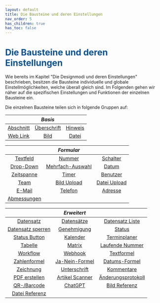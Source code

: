 ```yaml
---
layout: default
title: Die Bausteine und deren Einstellungen
nav_order: 5
has_children: true
has_toc: false
---
```


# <span style="color:#0b5394">**Die Bausteine und deren Einstellungen**</span>

Wie bereits im Kapitel "Die Designmodi und deren Einstellungen" beschrieben, besitzen die Bausteine individuelle und 
globale Einstellmöglichkeiten, welche überall gleich sind. Im Folgenden gehen wir näher auf die spezifischen
Einstellungen und Funktionen der einzelnen Bausteine ein.

Die einzelnen Bausteine teilen sich in folgende Gruppen auf:

||*Basis*||
|:------:       |:------:               |:------:
|[Abschnitt](/docs/record-spec-settings/grand-childs-base/section.html)   |[Überschrift](/docs/record-spec-settings/grand-childs-base/heading.html)    |[Hinweis](/docs/record-spec-settings/grand-childs-base/hint.html)                
|[Web Link](/docs/record-spec-settings/grand-childs-base/web-link.html) | [Bild](/docs/record-spec-settings/grand-childs-base/image.html)|[Datei](/docs/record-spec-settings/grand-childs-base/file.html) 

||*Formular*||
|:------:       |:------:               |:------:
|[Textfeld](/docs/record-spec-settings/grand-childs-form/text.html) |[Nummer](/docs/record-spec-settings/grand-childs-form/number.html)|[Schalter](/docs/record-spec-settings/grand-childs-form/switch.html)
|[Drop-Down](/docs/record-spec-settings/grand-childs-form/drop-down.html) |[Mehrfach-Auswahl](/docs/record-spec-settings/grand-childs-form/multi-selection.html) |[Datum](/docs/record-spec-settings/grand-childs-form/date.html) 
|[Zeitspanne](/docs/record-spec-settings/grand-childs-form/interval.html) |[Timer](/docs/record-spec-settings/grand-childs-form/timer.html) |[Benutzer](/docs/record-spec-settings/grand-childs-form/user.html)  
|[Team](/docs/record-spec-settings/grand-childs-form/team.html) |[Bild Upload](/docs/record-spec-settings/grand-childs-form/upload-image.html) |[Datei Upload](/docs/record-spec-settings/grand-childs-form/upload-file.html) 
|[E-Mail](/docs/record-spec-settings/grand-childs-form/e-mail.html) |[Telefon](/docs/record-spec-settings/grand-childs-form/telephone.html) |[Adresse](/docs/record-spec-settings/grand-childs-form/address.html) 
|[Abmessungen](/docs/record-spec-settings/grand-childs-form/measure.html)

||*Erweitert*||
|:------:       |:------:               |:------:
|[Datensatz](/docs/record-spec-settings/grand-child-expanded/record.html)     |[Datensätze](/docs/record-spec-settings/grand-child-expanded/records.html)       |[Datensatz Liste](/docs/record-spec-settings/grand-child-expanded/record-list.html) 
|[Datensatz sperren](/docs/record-spec-settings/grand-child-expanded/lock.html)   |[Genehmigung](/docs/record-spec-settings/grand-child-expanded/approval.html)   |[Status](/docs/record-spec-settings/grand-child-expanded/status.html)              
|[Status Button](/docs/record-spec-settings/grand-child-expanded/button-status.html) |[Kalender](/docs/record-spec-settings/grand-child-expanded/calender.html) |[Terminplaner](/docs/record-spec-settings/grand-child-expanded/scheduler.html) 
|[Tabelle](/docs/record-spec-settings/grand-child-expanded/table.html)  |[Matrix](/docs/record-spec-settings/grand-child-expanded/matrix.html) |[Laufende Nummer](/docs/record-spec-settings/grand-child-expanded/rolling-number.html) 
|[Workflow](/docs/record-spec-settings/grand-child-expanded/workflow.html) |[Webhook](/docs/record-spec-settings/grand-child-expanded/webhook.html)  |[Textformel](/docs/record-spec-settings/grand-child-expanded/textformular.html) 
|[Zahlenformel](/docs/record-spec-settings/grand-child-expanded/numberformular.html) |[Ja-Nein-Formel](/docs/record-spec-settings/grand-child-expanded/boolformular.html) |[Datums-Formel](/docs/record-spec-settings/grand-child-expanded/dateformular.html) 
|[Zeichnung](/docs/record-spec-settings/grand-child-expanded/drawing.html) |[Unterschrift](/docs/record-spec-settings/grand-child-expanded/signature.html) |[Kommentare](/docs/record-spec-settings/grand-child-expanded/comment.html) 
|[PDF erstellen](/docs/record-spec-settings/grand-child-expanded/create-pdf.html) |[Artikel Scanner](/docs/record-spec-settings/grand-child-expanded/article%20scanner.html) |[Änderungsprotokoll](/docs/record-spec-settings/grand-child-expanded/change-log.html)   
|[QR-/Barcode](/docs/record-spec-settings/grand-child-expanded/qr-barcode.html) |[ChatGPT](/docs/record-spec-settings/grand-child-expanded/chatgpt.html) | [Bild Referenz](/docs/record-spec-settings/grand-child-expanded/image-link.html) 
|[Datei Referenz](/docs/record-spec-settings/grand-child-expanded/file-link.html)